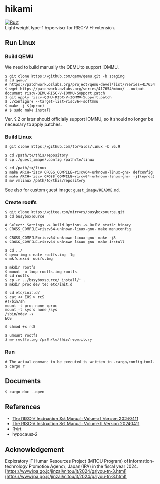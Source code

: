 # hikami
[![Rust](https://github.com/Alignof/hikami/actions/workflows/rust.yml/badge.svg)](https://github.com/Alignof/hikami/actions/workflows/rust.yml)  
Light weight type-1 hypervisor for RISC-V H-extension.

## Run Linux
### Build QEMU
We need to build manually the QEMU to support IOMMU.  
```
$ git clone https://github.com/qemu/qemu.git -b staging
$ cd qemu/
# https://patchwork.ozlabs.org/project/qemu-devel/list/?series=417654
$ wget https://patchwork.ozlabs.org/series/417654/mbox/ --output-document riscv-QEMU-RISC-V-IOMMU-Support.patch
$ git apply riscv-QEMU-RISC-V-IOMMU-Support.patch
$ ./configure --target-list=riscv64-softmmu
$ make -j $(nproc)
# $ sudo make install
```
Ver. 9.2 or later should officially support IOMMU, so it should no longer be necessary to apply patches.

### Build Linux
```
$ git clone https://github.com/torvalds/linux -b v6.9

$ cd /path/to/this/repository
$ cp ./guest_image/.config /path/to/linux

$ cd /path/to/linux
$ make ARCH=riscv CROSS_COMPILE=riscv64-unknown-linux-gnu- defconfig
$ make ARCH=riscv CROSS_COMPILE=riscv64-unknown-linux-gnu- -j$(nproc)
$ mv vmlinux /path/to/this/repository
```
See also for custom guest image: `guest_image/README.md`.

### Create rootfs
```
$ git clone https://gitee.com/mirrors/busyboxsource.git
$ cd busyboxsource

# Select: Settings -> Build Options -> Build static binary
$ CROSS_COMPILE=riscv64-unknown-linux-gnu- make menuconfig

$ CROSS_COMPILE=riscv64-unknown-linux-gnu- make -j8
$ CROSS_COMPILE=riscv64-unknown-linux-gnu- make install

$ cd ../
$ qemu-img create rootfs.img  1g
$ mkfs.ext4 rootfs.img

$ mkdir rootfs
$ mount -o loop rootfs.img rootfs
$ cd rootfs
$ cp -r ../busyboxsource/_install/* .
$ mkdir proc dev tec etc/init.d

$ cd etc/init.d/
$ cat << EOS > rcS
#!/bin/sh
mount -t proc none /proc
mount -t sysfs none /sys
/sbin/mdev -s
EOS

$ chmod +x rcS

$ umount rootfs
$ mv rootfs.img /path/to/this/repository
```

### Run
```
# The actual command to be executed is written in .cargo/config.toml.
$ cargo r
```

## Documents
```
$ cargo doc --open
```

## References
- [The RISC-V Instruction Set Manual: Volume I Version 20240411](https://github.com/riscv/riscv-isa-manual/releases/download/20240411/unpriv-isa-asciidoc.pdf)
- [The RISC-V Instruction Set Manual: Volume II Version 20240411](https://github.com/riscv/riscv-isa-manual/releases/download/20240411/priv-isa-asciidoc.pdf)
- [Rvirt](https://github.com/mit-pdos/RVirt)
- [hypocaust-2](https://github.com/KuangjuX/hypocaust-2)

## Acknowledgement
Exploratory IT Human Resources Project (MITOU Program) of Information-technology Promotion Agency, Japan (IPA) in the fiscal year 2024.  
[https://www.ipa.go.jp/jinzai/mitou/it/2024/gaiyou-tn-3.html](https://www.ipa.go.jp/jinzai/mitou/it/2024/gaiyou-tn-3.html)
